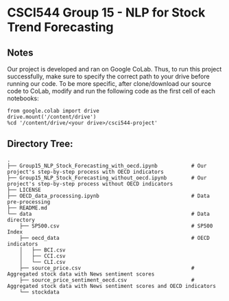 # CSCI544 Group 15 - NLP for Stock Trend Forecasting

## Notes
Our project is developed and ran on Google CoLab. Thus, to run this project successfully, make sure to specify the correct path to your drive before running our code. To be more specific, after clone/download our source code to CoLab, modify and run the following code as the first cell of each notebooks:

```
from google.colab import drive
drive.mount('/content/drive')
%cd '/content/drive/<your drive>/csci544-project'
```

## Directory Tree:
```
.
├── Group15_NLP_Stock_Forecasting_with_oecd.ipynb           # Our project's step-by-step process with OECD indicators
├── Group15_NLP_Stock_Forecasting_without_oecd.ipynb        # Our project's step-by-step process without OECD indicators
├── LICENSE
├── OECD_data_processing.ipynb                              # Data pre-processing
├── README.md
└── data                                                    # Data directory
    ├── SP500.csv                                           # SP500 Index
    ├── oecd_data                                           # OECD indicators
    │   ├── BCI.csv
    │   ├── CCI.csv
    │   └── CLI.csv
    ├── source_price.csv                                    # Aggregated stock data with News sentiment scores
    ├── source_price_sentiment_oecd.csv                     # Aggregated stock data with News sentiment scores and OECD indicators
    └── stockdata
```
